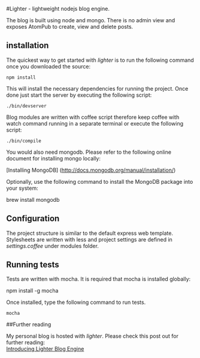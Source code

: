 #Lighter - lightweight nodejs blog engine.
     
The blog is built using node and mongo. There is no admin view and exposes AtomPub to create, view and delete posts.


## installation

The quickest way to get started  with _lighter_ is to run the following command once you downloaded the source:

	npm install

This will install the necessary dependencies for running the project. Once done just start the server by executing the following script:

	./bin/devserver

Blog modules are written with coffee script therefore keep coffee with watch command running in a separate terminal or execute the following script:

	./bin/compile 
	
You would also need mongodb. Please refer to the following online document for installing mongo locally:                                      

[Installing MongoDB] (http://docs.mongodb.org/manual/installation/)

Optionally, use the following command to install the MongoDB package into your system:

 brew install mongodb

## Configuration

The project structure is similar to the default express web template. Stylesheets are written with less and project settings are defined in _settings.coffee_ under modules folder.

## Running tests

Tests are written with mocha. It is required that mocha is installed globally:

npm install -g mocha


Once installed, type the following command to run tests.

	mocha

##Further reading

My personal blog is hosted with _lighter_. Please check this post out for further reading:            
[Introducing Lighter Blog Engine](http://www.meonbinary.com/2013/02/introducing-lighter-blog-engine)
                      

